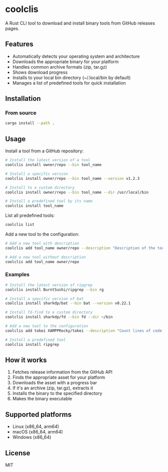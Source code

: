 # coolclis

A Rust CLI tool to download and install binary tools from GitHub releases pages.

## Features

- Automatically detects your operating system and architecture
- Downloads the appropriate binary for your platform
- Handles common archive formats (zip, tar.gz)
- Shows download progress
- Installs to your local bin directory (~/.local/bin by default)
- Manages a list of predefined tools for quick installation

## Installation

### From source

```bash
cargo install --path .
```

## Usage

Install a tool from a GitHub repository:

```bash
# Install the latest version of a tool
coolclis install owner/repo --bin tool_name

# Install a specific version
coolclis install owner/repo --bin tool_name --version v1.2.3

# Install to a custom directory
coolclis install owner/repo --bin tool_name --dir /usr/local/bin

# Install a predefined tool by its name
coolclis install tool_name
```

List all predefined tools:

```bash
coolclis list
```

Add a new tool to the configuration:

```bash
# Add a new tool with description
coolclis add tool_name owner/repo --description "Description of the tool"

# Add a new tool without description
coolclis add tool_name owner/repo
```

### Examples

```bash
# Install the latest version of ripgrep
coolclis install BurntSushi/ripgrep --bin rg

# Install a specific version of bat
coolclis install sharkdp/bat --bin bat --version v0.22.1

# Install fd-find to a custom directory
coolclis install sharkdp/fd --bin fd --dir ~/bin

# Add a new tool to the configuration
coolclis add tokei XAMPPRocky/tokei --description "Count lines of code quickly"

# Install a predefined tool
coolclis install ripgrep
```

## How it works

1. Fetches release information from the GitHub API
2. Finds the appropriate asset for your platform
3. Downloads the asset with a progress bar
4. If it's an archive (zip, tar.gz), extracts it
5. Installs the binary to the specified directory
6. Makes the binary executable

## Supported platforms

- Linux (x86_64, arm64)
- macOS (x86_64, arm64)
- Windows (x86_64)

## License

MIT 